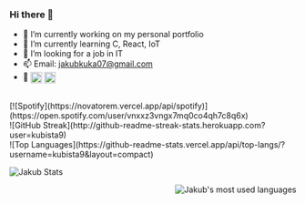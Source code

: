 ### Hi there 👋


- 🔭 I’m currently working on my personal portfolio
- 🌱 I’m currently learning C, React, IoT
- 🤔 I’m looking for a job in IT
- 📫 Email: jakubkuka07@gmail.com
- 👀 <a href="https://www.linkedin.com/in/jakub-kuka/" target="blank"><img align="center" src="https://raw.githubusercontent.com/rahuldkjain/github-profile-readme-generator/master/src/images/icons/Social/linked-in-alt.svg" alt="Jakub Kuka" height="20" width="20" /></a>
<a href="https://instagram.com/jakubkuka" target="blank"><img align="center" src="https://raw.githubusercontent.com/rahuldkjain/github-profile-readme-generator/master/src/images/icons/Social/instagram.svg" alt="Jakub Kuka" height="20" width="20" /></a>
<br>
[![Spotify](https://novatorem.vercel.app/api/spotify)](https://open.spotify.com/user/vnxxz3vngx7mq0co4qh7c8q6x)<br>
![GitHub Streak](http://github-readme-streak-stats.herokuapp.com?user=kubista9)
<br>
![Top Languages](https://github-readme-stats.vercel.app/api/top-langs/?username=kubista9&layout=compact)
<br>

<p>&nbsp;<img align="left" src="https://github-readme-stats.vercel.app/api?username=kubista9&show_icons=true&locale=en" alt="Jakub Stats" /></p>
<p><img align="right" src="https://github-readme-stats.vercel.app/api/top-langs?username=kubista9&show_icons=true&locale=en&layout=compact" alt="Jakub's most used languages" /></p>



